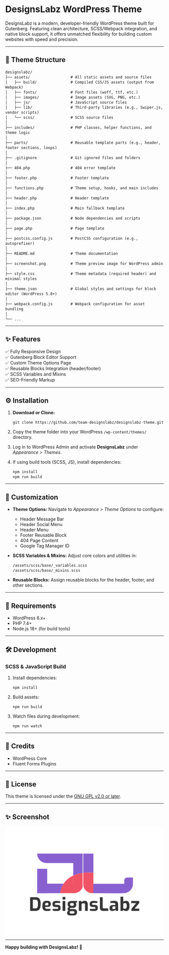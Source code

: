 # DesignsLabz WordPress Theme

DesignsLabz is a modern, developer-friendly WordPress theme built for Gutenberg. Featuring clean architecture, SCSS/Webpack integration, and native block support, it offers unmatched flexibility for building custom websites with speed and precision.

---

## 📂 Theme Structure

```
designslabz/
├── assets/                  # All static assets and source files
│   ├── build/               # Compiled CSS/JS assets (output from Webpack)
│   ├── fonts/               # Font files (woff, ttf, etc.)
│   ├── images/              # Image assets (SVG, PNG, etc.)
│   ├── js/                  # JavaScript source files
│   ├── lib/                 # Third-party libraries (e.g., Swiper.js, vendor scripts)
│   └── scss/                # SCSS source files
│
├── includes/                # PHP classes, helper functions, and theme logic
│
├── parts/                   # Reusable template parts (e.g., header, footer sections, loops)
│
├── .gitignore               # Git ignored files and folders
│
├── 404.php                  # 404 error template
│
├── footer.php               # Footer template
│
├── functions.php            # Theme setup, hooks, and main includes
│
├── header.php               # Header template
│
├── index.php                # Main fallback template
│
├── package.json             # Node dependencies and scripts
│
├── page.php                 # Page template
│
├── postcss.config.js        # PostCSS configuration (e.g., autoprefixer)
│
├── README.md                # Theme documentation
│
├── screenshot.png           # Theme preview image for WordPress admin
│
├── style.css                # Theme metadata (required header) and minimal styles
│
├── theme.json               # Global styles and settings for block editor (WordPress 5.8+)
│
├── webpack.config.js        # Webpack configuration for asset bundling
│
└── ...

```

---

## ✨ Features

✅ Fully Responsive Design  
✅ Gutenberg Block Editor Support  
✅ Custom Theme Options Page  
✅ Reusable Blocks Integration (header/footer)  
✅ SCSS Variables and Mixins  
✅ SEO-Friendly Markup    

---

## ⚙️ Installation

1. **Download or Clone:**

   ```
   git clone https://github.com/team-designslabz/designslabz-theme.git
   ```

2. Copy the theme folder into your WordPress `/wp-content/themes/` directory.

3. Log in to WordPress Admin and activate **DesignsLabz** under *Appearance > Themes*.

4. If using build tools (SCSS, JS), install dependencies:

   ```
   npm install
   npm run build
   ```

---

## 🎨 Customization

- **Theme Options:**
  Navigate to *Appearance > Theme Options* to configure:
  - Header Message Bar
  - Header Social Menu
  - Header Menu
  - Footer Reusable Block
  - 404 Page Content
  - Google Tag Manager ID

- **SCSS Variables & Mixins:**
  Adjust core colors and utilities in:

  ```
  /assets/scss/base/_variables.scss
  /assets/scss/base/_mixins.scss
  ```

- **Reusable Blocks:**
  Assign reusable blocks for the header, footer, and other sections.

---

## 🧩 Requirements

- WordPress 6.x+
- PHP 7.4+
- Node.js 18+ (for build tools)

---

## 🛠️ Development

### SCSS & JavaScript Build

1. Install dependencies:

   ```
   npm install
   ```

2. Build assets:

   ```
   npm run build
   ```

3. Watch files during development:

   ```
   npm run watch
   ```

---

## 🙌 Credits

- WordPress Core
- Fluent Forms Plugins

---

## 📄 License

This theme is licensed under the [GNU GPL v2.0 or later](https://www.gnu.org/licenses/old-licenses/gpl-2.0.en.html).

---

## ✨ Screenshot

![DesignsLabz Theme Screenshot](screenshot.png)

---

**Happy building with DesignsLabz! 🚀**

